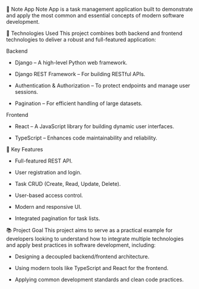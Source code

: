 📝 Note App
Note App is a task management application built to demonstrate and apply the most common and essential concepts of modern software development.

🚀 Technologies Used
This project combines both backend and frontend technologies to deliver a robust and full-featured application:

Backend
- Django – A high-level Python web framework.

- Django REST Framework – For building RESTful APIs.

- Authentication & Authorization – To protect endpoints and manage user sessions.

- Pagination – For efficient handling of large datasets.

Frontend
- React – A JavaScript library for building dynamic user interfaces.

- TypeScript – Enhances code maintainability and reliability.

📌 Key Features
- Full-featured REST API.

- User registration and login.

- Task CRUD (Create, Read, Update, Delete).

- User-based access control.

- Modern and responsive UI.

- Integrated pagination for task lists.

📚 Project Goal
This project aims to serve as a practical example for developers looking to understand how to integrate multiple technologies and apply best practices in software development, including:

- Designing a decoupled backend/frontend architecture.

- Using modern tools like TypeScript and React for the frontend.

- Applying common development standards and clean code practices.

